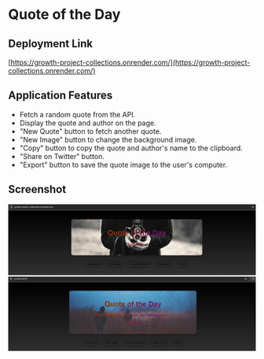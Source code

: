 # Quote of the Day  

## Deployment Link  
[https://growth-project-collections.onrender.com/](https://growth-project-collections.onrender.com/)

## Application Features  
- Fetch a random quote from the API.  
- Display the quote and author on the page.  
- "New Quote" button to fetch another quote.  
- "New Image" button to change the background image.  
- "Copy" button to copy the quote and author's name to the clipboard.  
- "Share on Twitter" button.  
- "Export" button to save the quote image to the user's computer.  

## Screenshot  
![Quote Generator](image.png)
![Quote Generator](image-1.png)  
